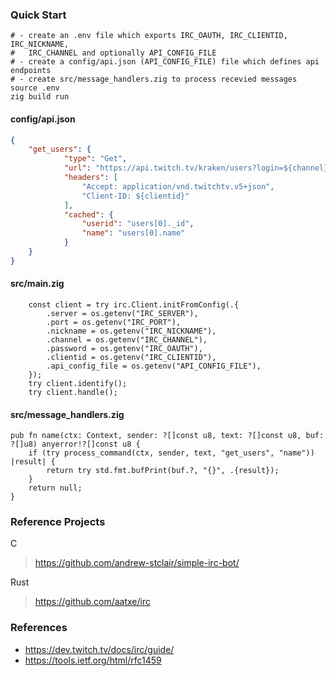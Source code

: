 
### Quick Start
```console
# - create an .env file which exports IRC_OAUTH, IRC_CLIENTID, IRC_NICKNAME,
#   IRC_CHANNEL and optionally API_CONFIG_FILE
# - create a config/api.json (API_CONFIG_FILE) file which defines api endpoints
# - create src/message_handlers.zig to process recevied messages
source .env
zig build run
```

#### config/api.json
```json
{
    "get_users": {
            "type": "Get",
            "url": "https://api.twitch.tv/kraken/users?login=${channel}",
            "headers": [
                "Accept: application/vnd.twitchtv.v5+json",
                "Client-ID: ${clientid}"
            ],
            "cached": {
                "userid": "users[0]._id",
                "name": "users[0].name"
            }
    }
}
```

#### src/main.zig
```zig
    const client = try irc.Client.initFromConfig(.{
        .server = os.getenv("IRC_SERVER"),
        .port = os.getenv("IRC_PORT"),
        .nickname = os.getenv("IRC_NICKNAME"),
        .channel = os.getenv("IRC_CHANNEL"),
        .password = os.getenv("IRC_OAUTH"),
        .clientid = os.getenv("IRC_CLIENTID"),
        .api_config_file = os.getenv("API_CONFIG_FILE"),
    });
    try client.identify();
    try client.handle();
```

#### src/message_handlers.zig
```zig
pub fn name(ctx: Context, sender: ?[]const u8, text: ?[]const u8, buf: ?[]u8) anyerror!?[]const u8 {
    if (try process_command(ctx, sender, text, "get_users", "name")) |result| {
        return try std.fmt.bufPrint(buf.?, "{}", .{result});
    }
    return null;
}
```

### Reference Projects

C
> https://github.com/andrew-stclair/simple-irc-bot/

Rust
> https://github.com/aatxe/irc

### References
- https://dev.twitch.tv/docs/irc/guide/
- https://tools.ietf.org/html/rfc1459

